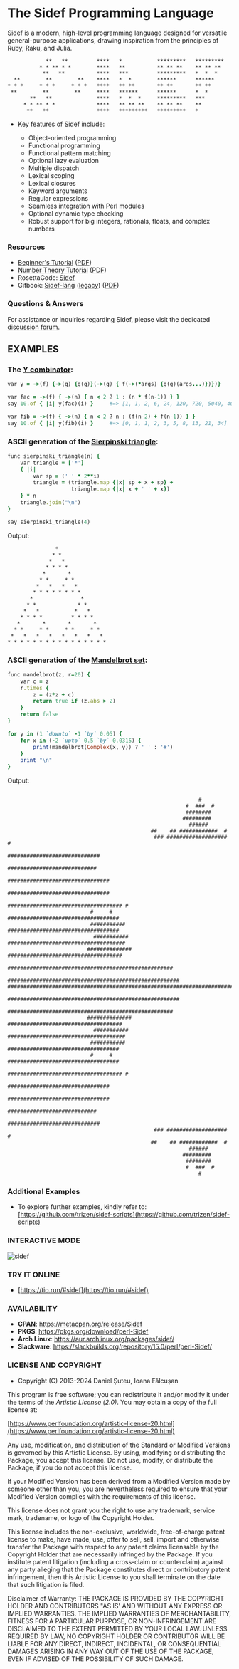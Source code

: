 # The Sidef Programming Language

Sidef is a modern, high-level programming language designed for versatile general-purpose applications, drawing inspiration from the principles of Ruby, Raku, and Julia.

```
            **   **         ****   *           *********   *********
          * * ** * *        ****   **          ** ** **    ** ** **
           **   **          ****   ***         *********   *  *  *
  **        **        **    ****   *  *        ******      ******
* * *     * * *     * * *   ****   ** **       ** **       ** **
 **        **        **     ****   ******      ******      *  *
       **   **              ****   *  *  *     *********   ***
     * * ** * *             ****   ** ** **    ** ** **    **
      **   **               ****   *********   *********   *
```

- Key features of Sidef include:

  - Object-oriented programming
  - Functional programming
  - Functional pattern matching
  - Optional lazy evaluation
  - Multiple dispatch
  - Lexical scoping
  - Lexical closures
  - Keyword arguments
  - Regular expressions
  - Seamless integration with Perl modules
  - Optional dynamic type checking
  - Robust support for big integers, rationals, floats, and complex numbers

### Resources

- [Beginner's Tutorial](https://codeberg.org/trizen/sidef/src/branch/master/TUTORIAL.md) ([PDF](https://github.com/trizen/sidef/releases/download/24.05/sidef-tutorial.pdf))
- [Number Theory Tutorial](https://codeberg.org/trizen/sidef/src/branch/master/NUMBER_THEORY_TUTORIAL.md) ([PDF](https://github.com/trizen/sidef/releases/download/24.05/sidef-number-theory.pdf))
- RosettaCode: [Sidef](https://rosettacode.org/wiki/Sidef)
- Gitbook: [Sidef-lang](https://trizen.gitbook.io/sidef-lang/) ([legacy](https://trizen.gitbooks.io/sidef-lang)) ([PDF](https://github.com/trizen/sidef/releases/download/24.05/sidef-book.pdf))

### Questions & Answers

For assistance or inquiries regarding Sidef, please visit the dedicated [discussion forum](https://github.com/trizen/sidef/discussions/categories/q-a).

## EXAMPLES

### The [Y combinator](https://en.wikipedia.org/wiki/Fixed-point_combinator#Fixed-point_combinators_in_lambda_calculus):
```ruby
var y = ->(f) {->(g) {g(g)}(->(g) { f(->(*args) {g(g)(args...)})})}

var fac = ->(f) { ->(n) { n < 2 ? 1 : (n * f(n-1)) } }
say 10.of { |i| y(fac)(i) }     #=> [1, 1, 2, 6, 24, 120, 720, 5040, 40320, 362880]

var fib = ->(f) { ->(n) { n < 2 ? n : (f(n-2) + f(n-1)) } }
say 10.of { |i| y(fib)(i) }     #=> [0, 1, 1, 2, 3, 5, 8, 13, 21, 34]
```

### ASCII generation of the [Sierpinski triangle](https://en.wikipedia.org/wiki/Sierpinski_triangle):
```ruby
func sierpinski_triangle(n) {
    var triangle = ['*']
    { |i|
        var sp = (' ' * 2**i)
        triangle = (triangle.map {|x| sp + x + sp} +
                    triangle.map {|x| x + ' ' + x})
    } * n
    triangle.join("\n")
}

say sierpinski_triangle(4)
```
Output:
```text
               *
              * *
             *   *
            * * * *
           *       *
          * *     * *
         *   *   *   *
        * * * * * * * *
       *               *
      * *             * *
     *   *           *   *
    * * * *         * * * *
   *       *       *       *
  * *     * *     * *     * *
 *   *   *   *   *   *   *   *
* * * * * * * * * * * * * * * *
```

### ASCII generation of the [Mandelbrot set](https://en.wikipedia.org/wiki/Mandelbrot_set):
```ruby
func mandelbrot(z, r=20) {
    var c = z
    r.times {
        z = (z*z + c)
        return true if (z.abs > 2)
    }
    return false
}

for y in (1 `downto` -1 `by` 0.05) {
    for x in (-2 `upto` 0.5 `by` 0.0315) {
        print(mandelbrot(Complex(x, y)) ? ' ' : '#')
    }
    print "\n"
}
```
Output:
```text

                                                            #
                                                        #  ###  #
                                                        ########
                                                       #########
                                                         ######
                                             ##    ## ############  #
                                              ### ###################      #
                                              #############################
                                              ############################
                                          ################################
                                           ################################
                                         #################################### #
                          #     #        ###################################
                          ###########    ###################################
                           ###########   #####################################
                         ############## ####################################
                        ####################################################
                     ######################################################
#########################################################################
                     ######################################################
                        ####################################################
                         ############## ####################################
                           ###########   #####################################
                          ###########    ###################################
                          #     #        ###################################
                                         #################################### #
                                           ################################
                                          ################################
                                              ############################
                                              #############################
                                              ### ###################      #
                                             ##    ## ############  #
                                                         ######
                                                       #########
                                                        ########
                                                        #  ###  #
                                                            #

```

### Additional Examples
   * To explore further examples, kindly refer to: [https://github.com/trizen/sidef-scripts](https://github.com/trizen/sidef-scripts)

### INTERACTIVE MODE

![sidef](https://user-images.githubusercontent.com/614513/39590990-123bd3ea-4f0b-11e8-9717-abc0ec48622e.png)

### TRY IT ONLINE

* [https://tio.run/#sidef](https://tio.run/#sidef)

### AVAILABILITY

* **CPAN**: https://metacpan.org/release/Sidef
* **PKGS**: https://pkgs.org/download/perl-Sidef
* **Arch Linux**: https://aur.archlinux.org/packages/sidef/
* **Slackware**: https://slackbuilds.org/repository/15.0/perl/perl-Sidef/

### LICENSE AND COPYRIGHT

* Copyright (C) 2013-2024 Daniel Șuteu, Ioana Fălcușan

This program is free software; you can redistribute it and/or modify it
under the terms of the *Artistic License (2.0)*. You may obtain a copy
of the full license at:

[https://www.perlfoundation.org/artistic-license-20.html](https://www.perlfoundation.org/artistic-license-20.html)

Any use, modification, and distribution of the Standard or Modified
Versions is governed by this Artistic License. By using, modifying or
distributing the Package, you accept this license. Do not use, modify,
or distribute the Package, if you do not accept this license.

If your Modified Version has been derived from a Modified Version made
by someone other than you, you are nevertheless required to ensure that
your Modified Version complies with the requirements of this license.

This license does not grant you the right to use any trademark, service
mark, tradename, or logo of the Copyright Holder.

This license includes the non-exclusive, worldwide, free-of-charge
patent license to make, have made, use, offer to sell, sell, import and
otherwise transfer the Package with respect to any patent claims
licensable by the Copyright Holder that are necessarily infringed by the
Package. If you institute patent litigation (including a cross-claim or
counterclaim) against any party alleging that the Package constitutes
direct or contributory patent infringement, then this Artistic License
to you shall terminate on the date that such litigation is filed.

Disclaimer of Warranty: THE PACKAGE IS PROVIDED BY THE COPYRIGHT HOLDER
AND CONTRIBUTORS "AS IS' AND WITHOUT ANY EXPRESS OR IMPLIED WARRANTIES.
THE IMPLIED WARRANTIES OF MERCHANTABILITY, FITNESS FOR A PARTICULAR
PURPOSE, OR NON-INFRINGEMENT ARE DISCLAIMED TO THE EXTENT PERMITTED BY
YOUR LOCAL LAW. UNLESS REQUIRED BY LAW, NO COPYRIGHT HOLDER OR
CONTRIBUTOR WILL BE LIABLE FOR ANY DIRECT, INDIRECT, INCIDENTAL, OR
CONSEQUENTIAL DAMAGES ARISING IN ANY WAY OUT OF THE USE OF THE PACKAGE,
EVEN IF ADVISED OF THE POSSIBILITY OF SUCH DAMAGE.
